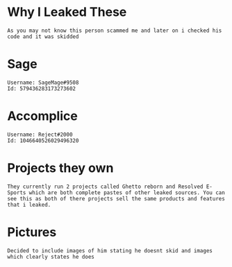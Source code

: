 # Why I Leaked These
```
As you may not know this person scammed me and later on i checked his code and it was skidded
```
# Sage
```
Username: SageMage#9508
Id: 579436283173273602
```
# Accomplice
```
Username: Reject#2000
Id: 1046640526029496320
```
# Projects they own
```
They currently run 2 projects called Ghetto reborn and Resolved E-Sports which are both complete pastes of other leaked sources. You can see this as both of there projects sell the same products and features that i leaked.
```
# Pictures
```
Decided to include images of him stating he doesnt skid and images which clearly states he does
```